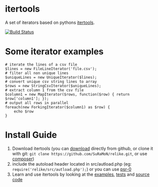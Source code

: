 itertools
=========

A set of iterators based on pythons [itertools](http://docs.python.org/2/library/itertools.html).

[![Build Status](https://travis-ci.org/SuRaMoN/itertools.png?branch=master)](https://travis-ci.org/SuRaMoN/itertools)

Some iterator examples
======================

    # iterate the lines of a csv file
    $lines = new FileLineIterator('file.csv');
    # filter all non unique lines
    $uniqueLines = new UniqueIterator($lines);
    # convert unique csv string lines to array
    $rows = new StringCsvIterator($uniqueLines);
    # extract column 1 from the csv file
    $column1 = new MapIterator($rows, function($row) { return $row['column1']; });
    # output all rows in parallel
    foreach(new ForkingIterator($column1) as $row) {
        echo $row
    }


Install Guide
============

1. Download itertools (you can [download](https://github.com/SuRaMoN/itertools/archive/master.zip) directly from github, or clone it with git: `git clone https://github.com/SuRaMoN/relike.git`, or use [composer](http://getcomposer.org/))
2. include the autoload header located in src/autload.php (eg: `require('relike/src/autload.php');`) or you can use [psr-0](https://github.com/php-fig/fig-standards/blob/master/accepted/PSR-0.md)
3. Learn and use itertools by looking at the [examples](https://github.com/SuRaMoN/itertools), [tests](https://github.com/SuRaMoN/itertools/tree/master/tests) and [source code](https://github.com/SuRaMoN/itertools/tree/master/src/itertools)

